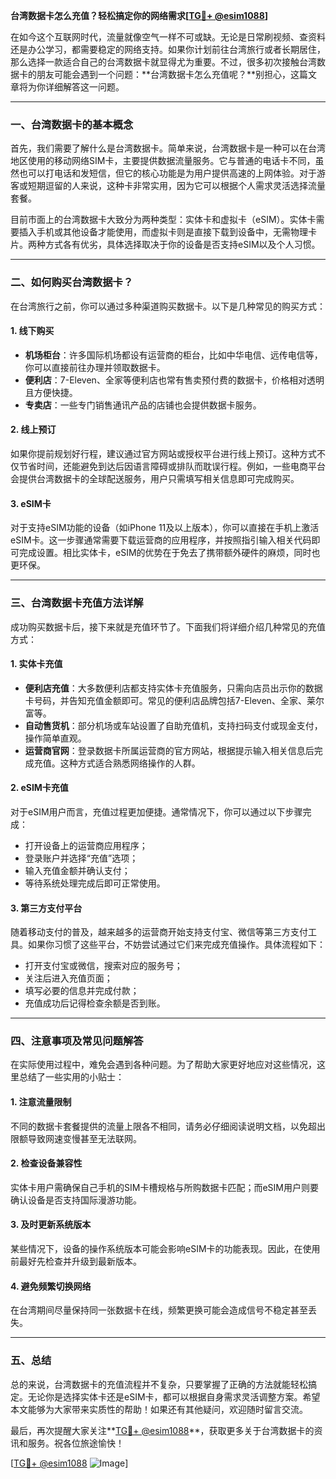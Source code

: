 **台湾数据卡怎么充值？轻松搞定你的网络需求[[TG💪+ @esim1088](https://t.me/s/esim1088)]**

在如今这个互联网时代，流量就像空气一样不可或缺。无论是日常刷视频、查资料还是办公学习，都需要稳定的网络支持。如果你计划前往台湾旅行或者长期居住，那么选择一款适合自己的台湾数据卡就显得尤为重要。不过，很多初次接触台湾数据卡的朋友可能会遇到一个问题：**台湾数据卡怎么充值呢？**别担心，这篇文章将为你详细解答这一问题。

---

### 一、台湾数据卡的基本概念

首先，我们需要了解什么是台湾数据卡。简单来说，台湾数据卡是一种可以在台湾地区使用的移动网络SIM卡，主要提供数据流量服务。它与普通的电话卡不同，虽然也可以打电话和发短信，但它的核心功能是为用户提供高速的上网体验。对于游客或短期逗留的人来说，这种卡非常实用，因为它可以根据个人需求灵活选择流量套餐。

目前市面上的台湾数据卡大致分为两种类型：实体卡和虚拟卡（eSIM）。实体卡需要插入手机或其他设备才能使用，而虚拟卡则是直接下载到设备中，无需物理卡片。两种方式各有优劣，具体选择取决于你的设备是否支持eSIM以及个人习惯。

---

### 二、如何购买台湾数据卡？

在台湾旅行之前，你可以通过多种渠道购买数据卡。以下是几种常见的购买方式：

#### 1. **线下购买**
   - **机场柜台**：许多国际机场都设有运营商的柜台，比如中华电信、远传电信等，你可以直接前往办理并领取数据卡。
   - **便利店**：7-Eleven、全家等便利店也常有售卖预付费的数据卡，价格相对透明且方便快捷。
   - **专卖店**：一些专门销售通讯产品的店铺也会提供数据卡服务。

#### 2. **线上预订**
   如果你提前规划好行程，建议通过官方网站或授权平台进行线上预订。这种方式不仅节省时间，还能避免到达后因语言障碍或排队而耽误行程。例如，一些电商平台会提供台湾数据卡的全球配送服务，用户只需填写相关信息即可完成购买。

#### 3. **eSIM卡**
   对于支持eSIM功能的设备（如iPhone 11及以上版本），你可以直接在手机上激活eSIM卡。这一步骤通常需要下载运营商的应用程序，并按照指引输入相关代码即可完成设置。相比实体卡，eSIM的优势在于免去了携带额外硬件的麻烦，同时也更环保。

---

### 三、台湾数据卡充值方法详解

成功购买数据卡后，接下来就是充值环节了。下面我们将详细介绍几种常见的充值方式：

#### 1. **实体卡充值**
   - **便利店充值**：大多数便利店都支持实体卡充值服务，只需向店员出示你的数据卡号码，并告知充值金额即可。常见的便利店品牌包括7-Eleven、全家、莱尔富等。
   - **自动售货机**：部分机场或车站设置了自助充值机，支持扫码支付或现金支付，操作简单直观。
   - **运营商官网**：登录数据卡所属运营商的官方网站，根据提示输入相关信息后完成充值。这种方式适合熟悉网络操作的人群。

#### 2. **eSIM卡充值**
   对于eSIM用户而言，充值过程更加便捷。通常情况下，你可以通过以下步骤完成：
   - 打开设备上的运营商应用程序；
   - 登录账户并选择“充值”选项；
   - 输入充值金额并确认支付；
   - 等待系统处理完成后即可正常使用。

#### 3. **第三方支付平台**
   随着移动支付的普及，越来越多的运营商开始支持支付宝、微信等第三方支付工具。如果你习惯了这些平台，不妨尝试通过它们来完成充值操作。具体流程如下：
   - 打开支付宝或微信，搜索对应的服务号；
   - 关注后进入充值页面；
   - 填写必要的信息并完成付款；
   - 充值成功后记得检查余额是否到账。

---

### 四、注意事项及常见问题解答

在实际使用过程中，难免会遇到各种问题。为了帮助大家更好地应对这些情况，这里总结了一些实用的小贴士：

#### 1. **注意流量限制**
   不同的数据卡套餐提供的流量上限各不相同，请务必仔细阅读说明文档，以免超出限额导致网速变慢甚至无法联网。

#### 2. **检查设备兼容性**
   实体卡用户需确保自己手机的SIM卡槽规格与所购数据卡匹配；而eSIM用户则要确认设备是否支持国际漫游功能。

#### 3. **及时更新系统版本**
   某些情况下，设备的操作系统版本可能会影响eSIM卡的功能表现。因此，在使用前最好先检查并升级到最新版本。

#### 4. **避免频繁切换网络**
   在台湾期间尽量保持同一张数据卡在线，频繁更换可能会造成信号不稳定甚至丢失。

---

### 五、总结

总的来说，台湾数据卡的充值流程并不复杂，只要掌握了正确的方法就能轻松搞定。无论你是选择实体卡还是eSIM卡，都可以根据自身需求灵活调整方案。希望本文能够为大家带来实质性的帮助！如果还有其他疑问，欢迎随时留言交流。

最后，再次提醒大家关注**[TG💪+ @esim1088](https://t.me/s/esim1088)**，获取更多关于台湾数据卡的资讯和服务。祝各位旅途愉快！

[[TG💪+ @esim1088](https://t.me/s/esim1088) ![Image](https://i.postimg.cc/4NQfJmqS/Snipaste-2025-05-13-00-14-12.png)]
